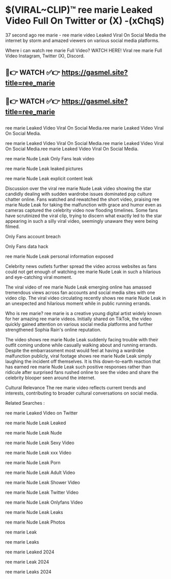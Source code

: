 # $(VIRAL~CLIP)™ ree marie Leaked Video Full On Twitter or (X) -(xChqS)
37 second ago ree marie - ree marie video Leaked Viral On Social Media the internet by storm and amazed viewers on various social media platforms.

Where i can watch ree marie Full Video? WATCH HERE! Viral ree marie Full Video Instagram, Twitter (X), Discord.

## 🔴👉 WATCH ✅👉 https://gasmel.site?title=ree_marie
## 🔴👉 WATCH ✅👉 https://gasmel.site?title=ree_marie
##
ree marie Leaked Video Viral On Social Media.ree marie Leaked Video Viral On Social Media.

ree marie Leaked Video Viral On Social Media.ree marie Leaked Video Viral On Social Media.ree marie Leaked Video Viral On Social Media.

ree marie Nude Leak Only Fans leak video

ree marie Nude Leak leaked pictures

ree marie Nude Leak explicit content leak

Discussion over the viral ree marie Nude Leak video showing the star candidly dealing with sudden wardrobe issues dominated pop culture chatter online. Fans watched and rewatched the short video, praising ree marie Nude Leak for taking the malfunction with grace and humor even as cameras captured the celebrity video now flooding timelines. Some fans have scrutinized the viral clip, trying to discern what exactly led to the star appearing in such a silly viral video, seemingly unaware they were being filmed.


Only Fans account breach

Only Fans data hack

ree marie Nude Leak personal information exposed

Celebrity news outlets further spread the video across websites as fans could not get enough of watching ree marie Nude Leak in such a hilarious and eye-catching viral moment.


The viral video of ree marie Nude Leak emerging online has amassed tremendous views across fan accounts and social media sites with one video clip. The viral video circulating recently shows ree marie Nude Leak in an unexpected and hilarious moment while in public running errands.


Who is ree marie? ree marie is a creative young digital artist widely known for her amazing ree marie videos. Initially shared on TikTok, the video quickly gained attention on various social media platforms and further strengthened Sophia Rain's online reputation.

The video shows ree marie Nude Leak suddenly facing trouble with their outfit coming undone while casually walking about and running errands. Despite the embarrassment most would feel at having a wardrobe malfunction publicly, viral footage shows ree marie Nude Leak simply laughing the incident off themselves. It is this down-to-earth reaction that has earned ree marie Nude Leak such positive responses rather than ridicule after surprised fans rushed online to see the video and share the celebrity blooper seen around the internet.

Cultural Relevance The ree marie video reflects current trends and interests, contributing to broader cultural conversations on social media.

Related Searches :

ree marie Leaked Video on Twitter

ree marie Nude Leak Leaked

ree marie Nude Leak Nude

ree marie Nude Leak Sexy Video

ree marie Nude Leak xxx Video

ree marie Nude Leak Porn

ree marie Nude Leak Adult Video

ree marie Nude Leak Shower Video

ree marie Nude Leak Twitter Video

ree marie Nude Leak Onlyfans Video

ree marie Nude Leak Leaks

ree marie Nude Leak Photos

ree marie Leak

ree marie Leaks

ree marie Leaked 2024

ree marie Leak 2024

ree marie Leaks 2024
